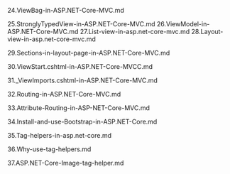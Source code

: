 24.ViewBag-in-ASP.NET-Core-MVC.md


25.StronglyTypedView-in-ASP.NET-Core-MVC.md
26.ViewModel-in-ASP.NET-Core-MVC.md
27.List-view-in-asp.net-core-mvc.md
28.Layout-view-in-asp.net-core-mvc.md


29.Sections-in-layout-page-in-ASP.NET-Core-MVC.md

30.ViewStart.cshtml-in-ASP.NET-Core-MVCC.md

31._ViewImports.cshtml-in-ASP.NET-Core-MVC.md

32.Routing-in-ASP.NET-Core-MVC.md

33.Attribute-Routing-in-ASP-NET-Core-MVC.md

34.Install-and-use-Bootstrap-in-ASP.NET-Core.md

35.Tag-helpers-in-asp.net-core.md

36.Why-use-tag-helpers.md

37.ASP.NET-Core-Image-tag-helper.md
